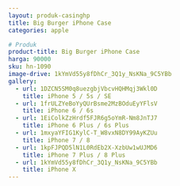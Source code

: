 ```yaml
---
layout: produk-casinghp
title: Big Burger iPhone Case
categories: apple

# Produk
product-title: Big Burger iPhone Case
harga: 90000
sku: hn-1090
image-drive: 1kYmVd55y8fDhCr_3Q1y_NsKNa_9C5YBb
gallery:
  - url: 1DZCN5SM0q8uezgbjVbcvHQHMqj3Wkl0D
    title: iPhone 5 / 5s / SE
  - url: 1frULZYeBoYyQUrBsme2MzBOduEyYFlsV
    title: iPhone 6 / 6s
  - url: 1EiColkZzHrdf5FJR6g5oYmR-Nm8JnTJ7
    title: iPhone 6 Plus / 6s Plus
  - url: 1mxyaYFIG1KylC-T_W8vxN8DY99AyKZUu
    title: iPhone 7 / 8
  - url: 1kpFJPQD5lN1L0RdEb2X-XzbUw1wUJMD6
    title: iPhone 7 Plus / 8 Plus
  - url: 1kYmVd55y8fDhCr_3Q1y_NsKNa_9C5YBb
    title: iPhone X
---
```

